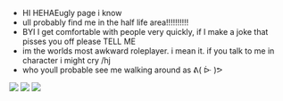 - HI HEHAEugly page i know
- ull probably find me in the half life area!!!!!!!!!!
- BYI I get comfortable with people very quickly, if I make a joke that pisses you off please TELL ME
- im the worlds most awkward roleplayer. i mean it. if you talk to me in character i might cry /hj
- who youll probable see me walking around as ᕕ( ᐕ )ᕗ

![](https://cdn.discordapp.com/attachments/830829182443454467/1263867198506668195/pony-town-_KALEB-trot-blinking-padded-4x.gif?ex=669bcb8d&is=669a7a0d&hm=bcbedd6c02424958af9e497c4811ca20ea635d3f9bfbfdc74bdee2e302d6f493&)
![](https://media.discordapp.net/attachments/830829182443454467/1265751408708419604/pony-town-I_HAD_SODA_FOR_LUNCH_HLVRAI-trot-blinking-padded-4x.gif?ex=66a2a65c&is=66a154dc&hm=7566d86ab09ab7f4256f20f98a3bcc9b4ee59961d2ca0d10ddc1f35e18d7cb74&=)
![](https://cdn.discordapp.com/attachments/830829182443454467/1263867199211438133/pony-town-_gingers_dni_HLVRAI-trot-blinking-padded-4x.gif?ex=669bcb8d&is=669a7a0d&hm=9d70e0b7527f8e013ef1ad51e4e95f6f13ca917056f09a68ec5cc6c7908e311e&)

